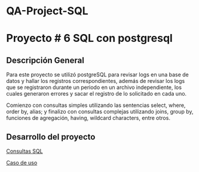 # QA-Project-SQL

# Proyecto # 6 SQL con postgresql

## Descripción General

Para este proyecto se utilizó postgreSQL para revisar logs en una base de datos y hallar los registros correspondientes, además de revisar los logs que se registraron durante un periodo en un archivo independiente, los cuales generaron errores y sacar el registro de lo solicitado en cada uno.

Comienzo con consultas simples utilizando las sentencias select, where, order by, alias; y finalizo con consultas complejas utilizando joins, group by, funciones de agregación, having, wildcard characters, entre otros.

## Desarrollo del proyecto

[Consultas SQL](https://www.notion.so/Consultas-SQL-119eb29771ed80d9bd40e50c48245fa7?pvs=21)

[Caso de uso](https://docs.google.com/document/d/14zQM5978WnOWsHVAQuaqt0Rjm6eXUa8G/edit)
